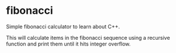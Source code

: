 # fibonacci
Simple fibonacci calculator to learn about C++.

This will calculate items in the fibonacci sequence using a recursive function and print them until it hits integer overflow.
